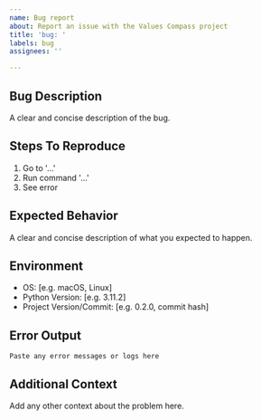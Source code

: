 ```yaml
---
name: Bug report
about: Report an issue with the Values Compass project
title: 'bug: '
labels: bug
assignees: ''

---
```


## Bug Description
A clear and concise description of the bug.

## Steps To Reproduce
1. Go to '...'
2. Run command '...'
3. See error

## Expected Behavior
A clear and concise description of what you expected to happen.

## Environment
- OS: [e.g. macOS, Linux]
- Python Version: [e.g. 3.11.2]
- Project Version/Commit: [e.g. 0.2.0, commit hash]

## Error Output
```
Paste any error messages or logs here
```

## Additional Context
Add any other context about the problem here.